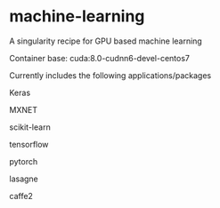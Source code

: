 # machine-learning
A singularity recipe for GPU based machine learning

Container base: cuda:8.0-cudnn6-devel-centos7

Currently includes the following applications/packages

Keras

MXNET

scikit-learn

tensorflow

pytorch

lasagne

caffe2

